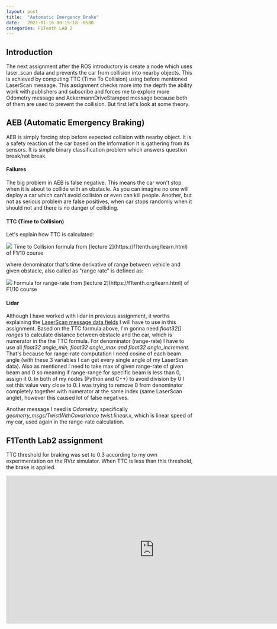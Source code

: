 ```yaml
---
layout: post
title:  "Automatic Emergency Brake"
date:   2021-01-16 00:15:18 -0500
categories: F1Tenth LAB 2
---
```

## Introduction

The next assignment after the ROS introductory is create a node which uses laser_scan data and prevents the car from collision
into nearby objects. This is achieved by computing TTC (Time To Collision) using before mentioned LaserScan message. This assignment
checks more into the depth the ability work with publishers and subscribe and forces me to explore more Odometry message and
AckermannDriveStamped message because both of them are used to prevent the collision. But first let's look at some theory.

## AEB (Automatic Emergency Braking)

AEB is simply forcing stop before expected collision with nearby object. It is a safety reaction of the car based on the
information it is gathering from its sensors. It is simple binary classification problem which answers question break/not break.

#### Failures

The big problem in AEB is false negative. This means the car won't stop when it is about to collide with an obstacle. As you can imagine no one will deploy a car which can't avoid collision or even can kill people. Another, but not as serious problem are false positives, when car stops randomly when it should not and there is no danger of colliding.

#### TTC (Time to Collision)

  Let's explain how TTC is calculated:

  <img src="/assets/TTC_formula.png">
  Time to Collision formula from [lecture 2](https://f1tenth.org/learn.html) of F1/10 course

  where denominator that's time derivative of range between vehicle and given obstacle, also called as "range rate" is defined as:

  <img src="/assets/range_rate.png">
  Formula  for range-rate from [lecture 2](https://f1tenth.org/learn.html) of F1/10 course


#### Lidar

Although I have worked with lidar in previous assignment, it worths explaining the [LaserScan message data fields](http://docs.ros.org/en/api/sensor_msgs/html/msg/LaserScan.htmlLaserScan)
I will have to use in this assignment. Based on the TTC formula above, I'm gonna need <i>float32[] ranges</i> to calculate distance between obstacle and the car, which is numerator in the the TTC formula.
For denominator (range-rate) I have to use all <i>float32 angle_min, float32 angle_max and float32 angle_increment</i>. That's because for range-rate computation I need cosine of each beam angle (with these 3 variables
I can get every single angle of my LaserScan data). Also as mentioned I need to take max of given range-rate of given beam and 0 so meaning if range-range for specific beam is less than 0, assign it 0. In both of my nodes (Python and C++) to avoid division by 0 I set this value very close
to 0. I was trying to remove 0 from denominator completely together with numerator at the same index (same LaserScan angle), however this caused lot of false negatives.

Another message I need is <i>Odometry</i>, specifically <i>geometry_msgs/TwistWithCovariance twist.linear.x</i>, which is linear speed of my car, used
again in the range-rate calculation.

## F1Tenth Lab2 assignment
TTC threshold for braking was set to 0.3 according to my own experimentation on the RViz simulator. When TTC is less than this threshold, the brake is applied.

<iframe width="800" height="400" src="https://www.youtube.com/embed/UI69t9RcGZE" frameborder="0" allow="accelerometer; autoplay; clipboard-write; encrypted-media; gyroscope; picture-in-picture" allowfullscreen></iframe>
<p>
</p>
